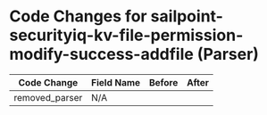 # Code Changes for sailpoint-securityiq-kv-file-permission-modify-success-addfile (Parser)

| Code Change | Field Name | Before | After |
|-------------|------------|--------|-------|
| removed_parser | N/A |  |  |
